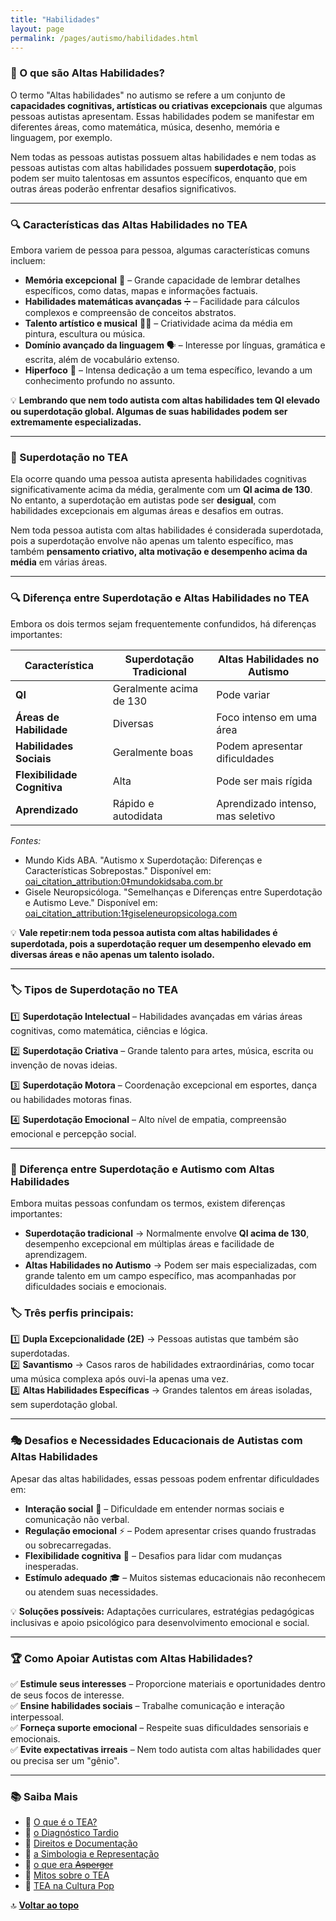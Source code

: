 ```yaml
---
title: "Habilidades"
layout: page
permalink: /pages/autismo/habilidades.html
---
```



### 🧠 O que são  Altas Habilidades?  

O termo "Altas habilidades" no autismo se refere a um conjunto de **capacidades cognitivas, artísticas ou criativas excepcionais** que algumas pessoas autistas apresentam. Essas habilidades podem se manifestar em diferentes áreas, como matemática, música, desenho, memória e linguagem, por exemplo.  

Nem todas as pessoas autistas possuem altas habilidades e nem todas as pessoas autistas com altas habilidades possuem **superdotação**, pois podem ser muito talentosas em assuntos específicos, enquanto que em outras áreas poderão enfrentar desafios significativos.  

---

### 🔍 Características das Altas Habilidades no TEA  

Embora variem de pessoa para pessoa, algumas características comuns incluem:  

- **Memória excepcional** 🧠 – Grande capacidade de lembrar detalhes específicos, como datas, mapas e informações factuais.  
- **Habilidades matemáticas avançadas** ➗ – Facilidade para cálculos complexos e compreensão de conceitos abstratos.  
- **Talento artístico e musical** 🎨🎼 – Criatividade acima da média em pintura, escultura ou música.  
- **Domínio avançado da linguagem** 🗣️ – Interesse por línguas, gramática e escrita, além de vocabulário extenso.  
- **Hiperfoco** 🎯 – Intensa dedicação a um tema específico, levando a um conhecimento profundo no assunto.  

💡 **Lembrando que nem todo autista com altas habilidades tem QI elevado ou superdotação global. Algumas de suas habilidades podem ser extremamente especializadas.**  

---
### 🌟 Superdotação no TEA

Ela ocorre quando uma pessoa autista apresenta habilidades cognitivas significativamente acima da média, geralmente com um **QI acima de 130**. No entanto, a superdotação em autistas pode ser **desigual**, com habilidades excepcionais em algumas áreas e desafios em outras.

Nem toda pessoa autista com altas habilidades é considerada superdotada, pois a superdotação envolve não apenas um talento específico, mas também **pensamento criativo, alta motivação e desempenho acima da média** em várias áreas.

---

### 🔍 Diferença entre Superdotação e Altas Habilidades no TEA

Embora os dois termos sejam frequentemente confundidos, há diferenças importantes:

| Característica               | Superdotação Tradicional    | Altas Habilidades no Autismo |
|------------------------------|-----------------------------|------------------------------|
| **QI**                       | Geralmente acima de 130     | Pode variar                  |
| **Áreas de Habilidade**      | Diversas                    | Foco intenso em uma área     |
| **Habilidades Sociais**      | Geralmente boas             | Podem apresentar dificuldades|
| **Flexibilidade Cognitiva**  | Alta                        | Pode ser mais rígida         |
| **Aprendizado**              | Rápido e autodidata         | Aprendizado intenso, mas seletivo |

*Fontes:*

- Mundo Kids ABA. "Autismo x Superdotação: Diferenças e Características Sobrepostas." Disponível em:  [oai_citation_attribution:0‡mundokidsaba.com.br](https://www.mundokidsaba.com.br/ver/autismo-x-superdotacao-diferencas-e-caracteristicas-sobrepostas?utm_source=chatgpt.com)
- Gisele Neuropsicóloga. "Semelhanças e Diferenças entre Superdotação e Autismo Leve." Disponível em:  [oai_citation_attribution:1‡giseleneuropsicologa.com](https://www.giseleneuropsicologa.com/post/semelhan%C3%A7as-entre-superdota%C3%A7%C3%A3o-e-autismo-leve?utm_source=chatgpt.com)

💡 **Vale repetir:nem toda pessoa autista com altas habilidades é superdotada, pois a superdotação requer um desempenho elevado em diversas áreas e não apenas um talento isolado.**

---

### 🏷️ Tipos de Superdotação no TEA

1️⃣ **Superdotação Intelectual** – Habilidades avançadas em várias áreas cognitivas, como matemática, ciências e lógica.

2️⃣ **Superdotação Criativa** – Grande talento para artes, música, escrita ou invenção de novas ideias.

3️⃣ **Superdotação Motora** – Coordenação excepcional em esportes, dança ou habilidades motoras finas.

4️⃣ **Superdotação Emocional** – Alto nível de empatia, compreensão emocional e percepção social.

---

### 🔄 Diferença entre Superdotação e Autismo com Altas Habilidades  

Embora muitas pessoas confundam os termos, existem diferenças importantes:  

- **Superdotação tradicional** → Normalmente envolve **QI acima de 130**, desempenho excepcional em múltiplas áreas e facilidade de aprendizagem.  
- **Altas Habilidades no Autismo** → Podem ser mais especializadas, com grande talento em um campo específico, mas acompanhadas por dificuldades sociais e emocionais.  

### 🏷️ Três perfis principais:  

1️⃣ **Dupla Excepcionalidade (2E)** → Pessoas autistas que também são superdotadas.  
2️⃣ **Savantismo** → Casos raros de habilidades extraordinárias, como tocar uma música complexa após ouvi-la apenas uma vez.  
3️⃣ **Altas Habilidades Específicas** → Grandes talentos em áreas isoladas, sem superdotação global.  

---

### 🎭 Desafios e Necessidades Educacionais de Autistas com Altas Habilidades  

Apesar das altas habilidades, essas pessoas podem enfrentar dificuldades em:  

- **Interação social** 🤝 – Dificuldade em entender normas sociais e comunicação não verbal.  
- **Regulação emocional** ⚡ – Podem apresentar crises quando frustradas ou sobrecarregadas.  
- **Flexibilidade cognitiva** 🔄 – Desafios para lidar com mudanças inesperadas.  
- **Estímulo adequado** 🎓 – Muitos sistemas educacionais não reconhecem ou atendem suas necessidades.  

💡 **Soluções possíveis:** Adaptações curriculares, estratégias pedagógicas inclusivas e apoio psicológico para desenvolvimento emocional e social.  

---

### 🏆 Como Apoiar Autistas com Altas Habilidades?  

✅ **Estimule seus interesses** – Proporcione materiais e oportunidades dentro de seus focos de interesse.  
✅ **Ensine habilidades sociais** – Trabalhe comunicação e interação interpessoal.  
✅ **Forneça suporte emocional** – Respeite suas dificuldades sensoriais e emocionais.  
✅ **Evite expectativas irreais** – Nem todo autista com altas habilidades quer ou precisa ser um "gênio".  

---

### 📚 Saiba Mais  

- 🔹 [O que é o TEA?](/pages/autismo/autismo.html)  
- 🔹 [o Diagnóstico Tardio](/pages/autismo/diagnosticotardio.html)
- 🔹 [Direitos e Documentação](/pages/autismo/direitos.html)
- 🔹 [a Simbologia e Representação](/pages/autismo/identificadao.html)
- 🔹 [o que era ~~Asperger~~](/pages/autismo/asperger.html)
- 🔹 [Mitos sobre o TEA](/pages/autismo/mitos.html)  
- 🔹 [TEA na Cultura Pop](/pages/autismo/namidia.html)  



🔝 [**Voltar ao topo**](#🧠-altas-habilidades-no-autismo)
